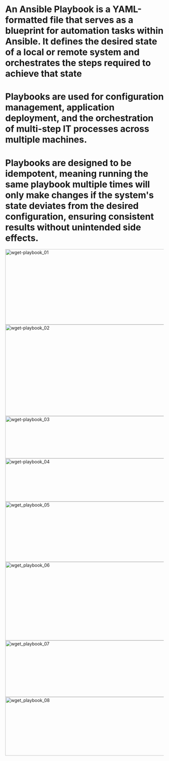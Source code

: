 # An Ansible Playbook is a YAML-formatted file that serves as a blueprint for automation tasks within Ansible. It defines the desired state of a local or remote system and orchestrates the steps required to achieve that state #
#  Playbooks are used for configuration management, application deployment, and the orchestration of multi-step IT processes across multiple machines. #
# Playbooks are designed to be idempotent, meaning running the same playbook multiple times will only make changes if the system's state deviates from the desired configuration, ensuring consistent results without unintended side effects. #

<img width="680" height="239" alt="wget-playbook_01" src="https://github.com/user-attachments/assets/fe489030-0909-4a95-8370-fc2037fa29ac" />
<img width="761" height="290" alt="wget-playbook_02" src="https://github.com/user-attachments/assets/e75130ac-7c67-458c-acda-96b7f51446c0" />
<img width="635" height="134" alt="wget-playbook_03" src="https://github.com/user-attachments/assets/2836eb25-0920-45ac-bb65-85197c38ae59" />
<img width="645" height="137" alt="wget-playbook_04" src="https://github.com/user-attachments/assets/eea9831e-3680-4688-a29f-0d3e17833def" />
<img width="646" height="191" alt="wget_playbook_05" src="https://github.com/user-attachments/assets/a5ed51d5-bdcb-4bfe-a122-90c98ab7e267" />
<img width="788" height="249" alt="wget_playbook_06" src="https://github.com/user-attachments/assets/85a5fb40-9d0f-4c30-a278-3bb1c8efeebf" />
<img width="682" height="179" alt="wget_playbook_07" src="https://github.com/user-attachments/assets/1aeb9ed5-d07d-44af-9e64-7b0dfae37b5d" />
<img width="671" height="186" alt="wget_playbook_08" src="https://github.com/user-attachments/assets/fa051659-7a6e-40a4-a0a4-782eb6bcf857" />

